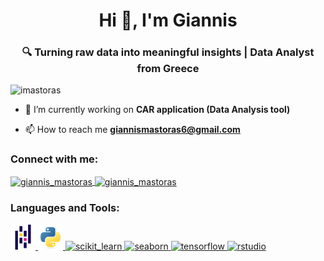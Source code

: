 <h1 align="center">Hi 👋, I'm Giannis</h1>
<h3 align="center">🔍 Turning raw data into meaningful insights | Data Analyst from Greece</h3>

<p align="left"> <img src="https://komarev.com/ghpvc/?username=imastoras&label=Profile%20views&color=0e75b6&style=flat" alt="imastoras" /> </p>

- 🔭 I’m currently working on **CAR application (Data Analysis tool)**  

- 📫 How to reach me **giannismastoras6@gmail.com**  

<h3 align="left">Connect with me:</h3>
<p align="left">
<a href="https://linkedin.com/in/giannis_mastoras" target="blank">
    <img align="center" src="https://raw.githubusercontent.com/rahuldkjain/github-profile-readme-generator/master/src/images/icons/Social/linked-in-alt.svg" alt="giannis_mastoras" height="30" width="40" />
</a>
<a href="https://instagram.com/giannis_mastoras" target="blank">
    <img align="center" src="https://raw.githubusercontent.com/rahuldkjain/github-profile-readme-generator/master/src/images/icons/Social/instagram.svg" alt="giannis_mastoras" height="30" width="40" />
</a>
</p>

<h3 align="left">Languages and Tools:</h3>
<p align="left">
    <a href="https://pandas.pydata.org/" target="_blank" rel="noreferrer"> 
        <img src="https://raw.githubusercontent.com/devicons/devicon/2ae2a900d2f041da66e950e4d48052658d850630/icons/pandas/pandas-original.svg" alt="pandas" width="40" height="40"/> 
    </a> 
    <a href="https://www.python.org" target="_blank" rel="noreferrer"> 
        <img src="https://raw.githubusercontent.com/devicons/devicon/master/icons/python/python-original.svg" alt="python" width="40" height="40"/> 
    </a> 
    <a href="https://scikit-learn.org/" target="_blank" rel="noreferrer"> 
        <img src="https://upload.wikimedia.org/wikipedia/commons/0/05/Scikit_learn_logo_small.svg" alt="scikit_learn" width="40" height="40"/> 
    </a> 
    <a href="https://seaborn.pydata.org/" target="_blank" rel="noreferrer"> 
        <img src="https://seaborn.pydata.org/_images/logo-mark-lightbg.svg" alt="seaborn" width="40" height="40"/> 
    </a> 
    <a href="https://www.tensorflow.org" target="_blank" rel="noreferrer"> 
        <img src="https://www.vectorlogo.zone/logos/tensorflow/tensorflow-icon.svg" alt="tensorflow" width="40" height="40"/> 
    </a>
    <a href="https://posit.co/downloads/" target="_blank" rel="noreferrer"> 
        <img src="https://www.fileeagle.com/data/2021/05/RStudio.png" alt="rstudio" width="40" height="40"/> 
    </a>
</p>
